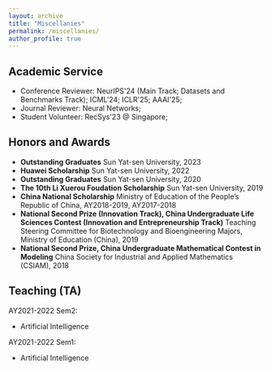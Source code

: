 ```yaml
---
layout: archive
title: "Miscellanies"
permalink: /miscellanies/
author_profile: true
---
```


## Academic Service

* Conference Reviewer: NeurIPS'24 (Main Track; Datasets and Benchmarks Track); ICML'24; ICLR'25; AAAI'25;
* Journal Reviewer: Neural Networks;
* Student Volunteer: RecSys'23 @ Singapore;


## Honors and Awards

- **Outstanding Graduates**
Sun Yat-sen University, 2023
- **Huawei Scholarship**
Sun Yat-sen University, 2022
- **Outstanding Graduates**
Sun Yat-sen University, 2020
- **The 10th Li Xuerou Foudation Scholarship**
Sun Yat-sen University, 2019
- **China National Scholarship**
Ministry of Education of the People’s Republic of China, AY2018-2019, AY2017-2018
- **National Second Prize (Innovation Track), China Undergraduate Life Sciences Contest (Innovation and Entrepreneurship Track)**
Teaching Steering Committee for Biotechnology and Bioengineering Majors, Ministry of Education (China), 2019
- **National Second Prize, China Undergraduate Mathematical Contest in Modeling**
China Society for Industrial and Applied Mathematics (CSIAM), 2018


## Teaching (TA)

AY2021-2022 Sem2:

* Artificial Intelligence

AY2021-2022 Sem1:

* Artificial Intelligence
